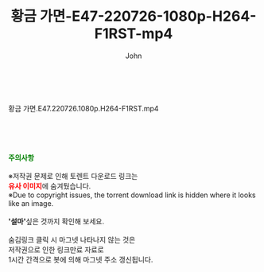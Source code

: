 ﻿---
layout: post
title:  "황금 가면-E47-220726-1080p-H264-F1RST-mp4"
author: John
categories: [ 드라마 ]
tags: [  ]
image:  
description: "황금 가면-E47-220726-1080p-H264-F1RST-mp4 torrent 정보 공유"
toc: true
toc_sticky: true
---

<br>
<div class="view-img">
<a class="view_image" href="https://torrentmobile59.com/bbs/view_image.php?fn=%2Fdata%2Ffile%2Fdrama%2F1999782145_sD5mdz7H_b38f0efc6dc967615af4c75e46d296c6af380b0b.jpg" target="_blank"><img alt="" class="img-tag" content="https://torrentmobile59.com/data/file/drama/1999782145_sD5mdz7H_b38f0efc6dc967615af4c75e46d296c6af380b0b.jpg" itemprop="image" src="https://torrentmobile59.com/data/file/drama/thumb-1999782145_sD5mdz7H_b38f0efc6dc967615af4c75e46d296c6af380b0b_835x2212.jpg"/></a></div><div class="view-content" itemprop="description">
<p>황금 가면.E47.220726.1080p.H264-F1RST.mp4<br/></p> </div>
    
<br><br><br>
<p data-ke-size="size16"><b><span style="color: green;">주의사항</span></b><br /><br />※저작권 문제로 인해 토렌트 다운로드 링크는<br /><b><span style="color: red;">유사 이미지</span></b>에 숨겨뒀습니다.<br />※Due to copyright issues, the torrent download link is hidden where it looks like an image.<br /><br /><b>'설마'</b>싶은 것까지 확인해 보세요.<br /><br />숨김링크 클릭 시 마그넷 나타나지 않는 것은<br />저작권으로 인한 링크만료 자료로<br />1시간 간격으로 봇에 의해 마그넷 주소 갱신됩니다.</p>
